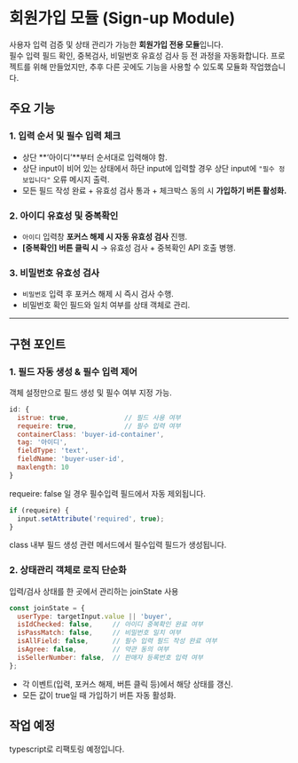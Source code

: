 # 회원가입 모듈 (Sign-up Module)

사용자 입력 검증 및 상태 관리가 가능한 **회원가입 전용 모듈**입니다.  
필수 입력 필드 확인, 중복검사, 비밀번호 유효성 검사 등 전 과정을 자동화합니다.
프로젝트를 위해 만들었지만, 추후 다른 곳에도 기능을 사용할 수 있도록 모듈화 작업했습니다.


## 주요 기능

### 1. 입력 순서 및 필수 입력 체크
- 상단 **‘아이디’**부터 순서대로 입력해야 함.  
- 상단 input이 비어 있는 상태에서 하단 input에 입력할 경우 상단 input에 `"필수 정보입니다"` 오류 메시지 출력.  
- 모든 필드 작성 완료 + 유효성 검사 통과 + 체크박스 동의 시  **가입하기 버튼 활성화.**

### 2. 아이디 유효성 및 중복확인
- `아이디` 입력창 **포커스 해제 시 자동 유효성 검사** 진행.  
- **[중복확인] 버튼 클릭 시** → 유효성 검사 + 중복확인 API 호출 병행.

### 3. 비밀번호 유효성 검사
- `비밀번호` 입력 후 포커스 해제 시 즉시 검사 수행.  
- 비밀번호 확인 필드와 일치 여부를 상태 객체로 관리.

---

## 구현 포인트

### 1. 필드 자동 생성 & 필수 입력 제어
객체 설정만으로 필드 생성 및 필수 여부 지정 가능.

```js
id: {
  istrue: true,              // 필드 사용 여부
  requeire: true,            // 필수 입력 여부
  containerClass: 'buyer-id-container',
  tag: '아이디',
  fieldType: 'text',
  fieldName: 'buyer-user-id',
  maxlength: 10
}
```
requeire: false 일 경우 필수입력 필드에서 자동 제외됩니다.

```js
if (requeire) {
  input.setAttribute('required', true);
}
```

class 내부 필드 생성 관련 메서드에서 필수입력 필드가 생성됩니다.


### 2. 상태관리 객체로 로직 단순화

입력/검사 상태를 한 곳에서 관리하는 joinState 사용

```js
const joinState = {
  userType: targetInput.value || 'buyer',
  isIdChecked: false,     // 아이디 중복확인 완료 여부
  isPassMatch: false,     // 비밀번호 일치 여부
  isAllField: false,      // 필수 입력 필드 작성 완료 여부
  isAgree: false,         // 약관 동의 여부
  isSellerNumber: false,  // 판매자 등록번호 입력 여부
};
```

- 각 이벤트(입력, 포커스 해제, 버튼 클릭 등)에서 해당 상태를 갱신.
- 모든 값이 true일 때 가입하기 버튼 자동 활성화.


## 작업 예정

typescript로 리팩토링 예정입니다.

